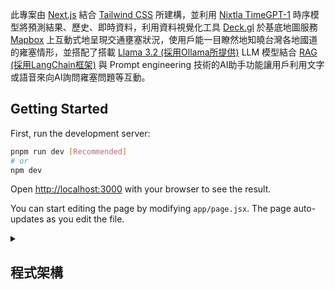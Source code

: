 此專案由 [Next.js](https://nextjs.org/) 結合 [Tailwind CSS](https://tailwindcss.com/) 所建構，並利用 [Nixtla TimeGPT-1](https://docs.nixtla.io/docs/getting-started-about_timegpt) 時序模型將預測結果、歷史、即時資料，利用資料視覺化工具 [Deck.gl](https://deck.gl/) 於基底地圖服務 [Mapbox](https://visgl.github.io/react-map-gl/docs/api-reference/map) 上互動式地呈現交通壅塞狀況，使用戶能一目瞭然地知曉台灣各地國道的雍塞情形，並搭配了搭載 [Llama 3.2 (採用Ollama所提供)](https://ollama.com/library/llama3.2) LLM 模型結合 [RAG (採用LangChain框架)](https://js.langchain.com/docs/integrations/chat/ollama/) 與 Prompt engineering 技術的AI助手功能讓用戶利用文字或語音來向AI詢問雍塞問題等互動。

## Getting Started

First, run the development server:

```bash
pnpm run dev [Recommended]
# or
npm dev
```

Open [http://localhost:3000](http://localhost:3000) with your browser to see the result.

You can start editing the page by modifying `app/page.jsx`. The page auto-updates as you edit the file.

<details>
  <summary>

## 程式架構

  </summary>

  - ### API
  > ![image](https://github.com/user-attachments/assets/4e298799-9d90-4978-a561-1d57d5fed367)

</details>
